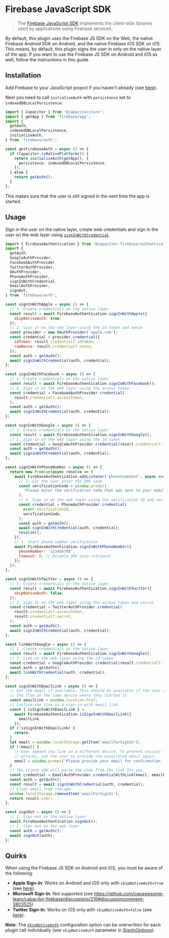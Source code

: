# Firebase JavaScript SDK

> The [Firebase JavaScript SDK](https://firebase.google.com/docs/reference/js) implements the client-side libraries used by applications using Firebase services.

By default, this plugin uses the Firebase JS SDK on the Web, the native Firebase Android SDK on Android, and the native Firebase iOS SDK on iOS.
This means, by default, this plugin signs the user in only on the native layer of the app.
If you want to use the Firebase JS SDK on Android and iOS as well, follow the instructions in this guide.

## Installation

Add Firebase to your JavaScript project if you haven't already (see [here](https://firebase.google.com/docs/web/setup)).

Next you need to call `initializeAuth` with `persistence` set to `indexedDBLocalPersistence`:

```ts
import { Capacitor } from '@capacitor/core';
import { getApp } from 'firebase/app';
import {
  getAuth,
  indexedDBLocalPersistence,
  initializeAuth,
} from 'firebase/auth';

const getFirebaseAuth = async () => {
  if (Capacitor.isNativePlatform()) {
    return initializeAuth(getApp(), {
      persistence: indexedDBLocalPersistence,
    });
  } else {
    return getAuth();
  }
};
```

This makes sure that the user is still signed in the next time the app is started.

## Usage

Sign in the user on the native layer, create web credentials and sign in the user on the web layer using [`signInWithCredential`](https://firebase.google.com/docs/reference/js/auth.md#signinwithcredential).

```js
import { FirebaseAuthentication } from '@capacitor-firebase/authentication';
import {
  getAuth,
  GoogleAuthProvider,
  FacebookAuthProvider,
  TwitterAuthProvider,
  OAuthProvider,
  PhoneAuthProvider,
  signInWithCredential,
  EmailAuthProvider,
  signOut,
} from 'firebase/auth';

const signInWithApple = async () => {
  // 1. Create credentials on the native layer
  const result = await FirebaseAuthentication.signInWithApple({
    skipNativeAuth: true,
  });
  // 2. Sign in on the web layer using the id token and nonce
  const provider = new OAuthProvider('apple.com');
  const credential = provider.credential({
    idToken: result.credential?.idToken,
    rawNonce: result.credential?.nonce,
  });
  const auth = getAuth();
  await signInWithCredential(auth, credential);
};

const signInWithFacebook = async () => {
  // 1. Create credentials on the native layer
  const result = await FirebaseAuthentication.signInWithFacebook();
  // 2. Sign in on the web layer using the access token
  const credential = FacebookAuthProvider.credential(
    result.credential?.accessToken,
  );
  const auth = getAuth();
  await signInWithCredential(auth, credential);
};

const signInWithGoogle = async () => {
  // 1. Create credentials on the native layer
  const result = await FirebaseAuthentication.signInWithGoogle();
  // 2. Sign in on the web layer using the id token
  const credential = GoogleAuthProvider.credential(result.credential?.idToken);
  const auth = getAuth();
  await signInWithCredential(auth, credential);
};

const signInWithPhoneNumber = async () => {
  return new Promise(async resolve => {
    await FirebaseAuthentication.addListener('phoneCodeSent', async event => {
      // 2. Let the user enter the SMS code
      const verificationCode = window.prompt(
        'Please enter the verification code that was sent to your mobile device.',
      );
      // 3. Sign in on the web layer using the verification ID and verification code.
      const credential = PhoneAuthProvider.credential(
        event.verificationId,
        verificationCode,
      );
      const auth = getAuth();
      await signInWithCredential(auth, credential);
      resolve();
    });
    // 1. Start phone number verification
    await FirebaseAuthentication.signInWithPhoneNumber({
      phoneNumber: '123456789',
      timeout: 0, // Disable SMS auto-retrieval
    });
  });
};

const signInWithTwitter = async () => {
  // 1. Create credentials on the native layer
  const result = await FirebaseAuthentication.signInWithTwitter({
    skipNativeAuth: false,
  });
  // 2. Sign in on the web layer using the access token and secret
  const credential = TwitterAuthProvider.credential(
    result.credential?.accessToken,
    result.credential?.secret,
  );
  const auth = getAuth();
  await signInWithCredential(auth, credential);
};

const linkWithGoogle = async () => {
  // 1. Create credentials on the native layer
  const result = await FirebaseAuthentication.signInWithGoogle();
  // 2. Link on the web layer using the id token
  const credential = GoogleAuthProvider.credential(result.credential?.idToken);
  const auth = getAuth();
  await linkWithCredential(auth, credential);
};

const signInWithEmailLink = async () => {
  // Get the email if available. This should be available if the user completes
  // the flow on the same device where they started it.
  const emailLink = window.location.href;
  // Confirm the link is a sign-in with email link.
  const { isSignInWithEmailLink } =
    await FirebaseAuthentication.isSignInWithEmailLink({
      emailLink,
    });
  if (!isSignInWithEmailLink) {
    return;
  }
  let email = window.localStorage.getItem('emailForSignIn');
  if (!email) {
    // User opened the link on a different device. To prevent session fixation
    // attacks, ask the user to provide the associated email again.
    email = window.prompt('Please provide your email for confirmation.');
  }
  // The client SDK will parse the code from the link for you.
  const credential = EmailAuthProvider.credentialWithLink(email, emailLink);
  const auth = getAuth();
  const result = await signInWithCredential(auth, credential);
  // Clear email from storage.
  window.localStorage.removeItem('emailForSignIn');
  return result.user;
};

const signOut = async () => {
  // 1. Sign out on the native layer
  await FirebaseAuthentication.signOut();
  // 1. Sign out on the web layer
  const auth = getAuth();
  await signOut(auth);
};
```

## Quirks

When using the Firebase JS SDK on Android and iOS, you must be aware of the following:

- **Apple Sign-In**: Works on Android and iOS only with `skipNativeAuth=true` (see [here](https://github.com/robingenz/capacitor-firebase-authentication/issues/41#issuecomment-884106449)).
- **Microsoft Sign-In**: Not supported (see https://github.com/capawesome-team/capacitor-firebase/discussions/216#discussioncomment-3803525)
- **Twitter Sign-In**: Works on iOS only with `skipNativeAuth=false` (see [here](https://github.com/robingenz/capacitor-firebase-authentication/issues/93#issuecomment-939459594)).

**Note**: The [`skipNativeAuth`](https://github.com/capawesome-team/capacitor-firebase/blob/main/packages/authentication/README.md#configuration) configuration option can be overwritten for each plugin call individually (see `skipNativeAuth` parameter in [SignInOptions](https://github.com/capawesome-team/capacitor-firebase/blob/main/packages/authentication/README.md#signinoptions)).
